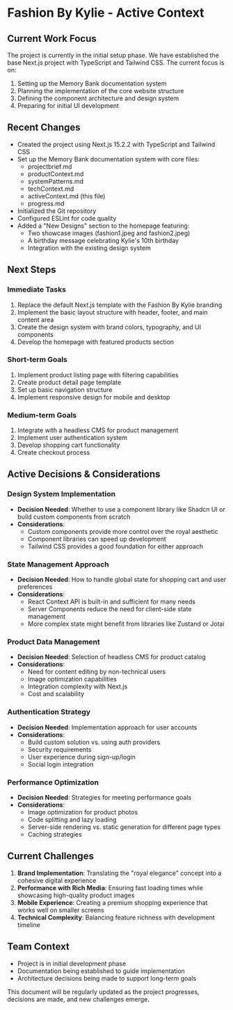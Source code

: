 # Fashion By Kylie - Active Context

## Current Work Focus

The project is currently in the initial setup phase. We have established the base Next.js project with TypeScript and Tailwind CSS. The current focus is on:

1. Setting up the Memory Bank documentation system
2. Planning the implementation of the core website structure
3. Defining the component architecture and design system
4. Preparing for initial UI development

## Recent Changes

- Created the project using Next.js 15.2.2 with TypeScript and Tailwind CSS
- Set up the Memory Bank documentation system with core files:
  - projectbrief.md
  - productContext.md
  - systemPatterns.md
  - techContext.md
  - activeContext.md (this file)
  - progress.md
- Initialized the Git repository
- Configured ESLint for code quality
- Added a "New Designs" section to the homepage featuring:
  - Two showcase images (fashion1.jpeg and fashion2.jpeg)
  - A birthday message celebrating Kylie's 10th birthday
  - Integration with the existing design system

## Next Steps

### Immediate Tasks
1. Replace the default Next.js template with the Fashion By Kylie branding
2. Implement the basic layout structure with header, footer, and main content area
3. Create the design system with brand colors, typography, and UI components
4. Develop the homepage with featured products section

### Short-term Goals
1. Implement product listing page with filtering capabilities
2. Create product detail page template
3. Set up basic navigation structure
4. Implement responsive design for mobile and desktop

### Medium-term Goals
1. Integrate with a headless CMS for product management
2. Implement user authentication system
3. Develop shopping cart functionality
4. Create checkout process

## Active Decisions & Considerations

### Design System Implementation
- **Decision Needed**: Whether to use a component library like Shadcn UI or build custom components from scratch
- **Considerations**: 
  - Custom components provide more control over the royal aesthetic
  - Component libraries can speed up development
  - Tailwind CSS provides a good foundation for either approach

### State Management Approach
- **Decision Needed**: How to handle global state for shopping cart and user preferences
- **Considerations**:
  - React Context API is built-in and sufficient for many needs
  - Server Components reduce the need for client-side state management
  - More complex state might benefit from libraries like Zustand or Jotai

### Product Data Management
- **Decision Needed**: Selection of headless CMS for product catalog
- **Considerations**:
  - Need for content editing by non-technical users
  - Image optimization capabilities
  - Integration complexity with Next.js
  - Cost and scalability

### Authentication Strategy
- **Decision Needed**: Implementation approach for user accounts
- **Considerations**:
  - Build custom solution vs. using auth providers
  - Security requirements
  - User experience during sign-up/login
  - Social login integration

### Performance Optimization
- **Decision Needed**: Strategies for meeting performance goals
- **Considerations**:
  - Image optimization for product photos
  - Code splitting and lazy loading
  - Server-side rendering vs. static generation for different page types
  - Caching strategies

## Current Challenges

1. **Brand Implementation**: Translating the "royal elegance" concept into a cohesive digital experience
2. **Performance with Rich Media**: Ensuring fast loading times while showcasing high-quality product images
3. **Mobile Experience**: Creating a premium shopping experience that works well on smaller screens
4. **Technical Complexity**: Balancing feature richness with development timeline

## Team Context

- Project is in initial development phase
- Documentation being established to guide implementation
- Architecture decisions being made to support long-term goals

This document will be regularly updated as the project progresses, decisions are made, and new challenges emerge.